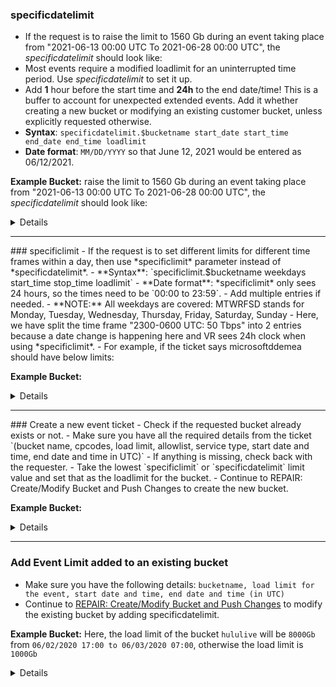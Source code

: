 <!-- FILEPATH: /Users/jlomba/Jason/Akamai/CSD/VR/proc/verify.html -->
### specificdatelimit
- If the request is to raise the limit to 1560 Gb during an event taking place from "2021-06-13 00:00 UTC To 2021-06-28 00:00 UTC", the *specificdatelimit* should look like:
- Most events require a modified loadlimit for an uninterrupted time period. Use *specificdatelimit* to set it up.
- Add **1** hour before the start time and **24h** to the end date/time! This is a buffer to account for unexpected extended events. Add it whether creating a new bucket or modifying an existing customer bucket, unless explicitly requested otherwise.
- **Syntax**: `specificdatelimit.$bucketname start_date start_time end_date end_time loadlimit`
- **Date format**: `MM/DD/YYYY` so that June 12, 2021 would be entered as 06/12/2021.

**Example Bucket:** raise the limit to 1560 Gb during an event taking place from "2021-06-13 00:00 UTC To 2021-06-28 00:00 UTC", the *specificdatelimit* should look like:

<details>

        specificlimit.microsoftddemea 06/12/2021 23:00 06/29/2021 00:00 1560Gb
</details>
<hr>
### specificlimit  
- If the request is to set different limits for different time frames within a day, then use *specificlimit* parameter instead of *specificdatelimit*.
- **Syntax**: `specificlimit.$bucketname weekdays start_time stop_time loadlimit`
- **Date format**: *specificlimit* only sees 24 hours, so the times need to be `00:00 to 23:59`.
    - Add multiple entries if needed.
    - **NOTE:** All weekdays are covered: MTWRFSD stands for Monday, Tuesday, Wednesday, Thursday, Friday, Saturday, Sunday
    - Here, we have split the time frame "2300-0600 UTC: 50 Tbps" into 2 entries because a date change is happening here and VR sees 24h clock when using *specificlimit*.
    - For example, if the ticket says microsoftddemea should have below limits:  
    
**Example Bucket:** 

<details>

        specificlimit.microsoftddemea MTWRFSD 00:00 05:59 50Tb
        specificlimit.microsoftddemea MTWRFSD 06:00 15:59 35Tb
        specificlimit.microsoftddemea MTWRFSD 16:00 22:59 33Tb
        specificlimit.microsoftddemea MTWRFSD 23:00 23:59 50Tb

</details>
<hr>
### Create a new event ticket
- Check if the requested bucket already exists or not.
- Make sure you have all the required details from the ticket `(bucket name, cpcodes, load limit, allowlist, service type, start date and time, end date and time in UTC)`
    - If anything is missing, check back with the requester.
- Take the lowest `specificlimit` or `specificdatelimit` limit value and set that as the loadlimit for the bucket.
    - Continue to REPAIR: Create/Modify Bucket and Push Changes to create the new bucket.  

**Example Bucket:** 

<details>
        
        bucketname skydeevents
        bucketdenytype.skydeevents threshold
        cpcodes.skydeevents 531185 947937
        loadlimit.skydeevents 700Gb
        specificdatelimit.skydeevents 12/29/2019 00:00 01/02/2020 23:59 700Gb
        denymethod.skydeevents haship
        bucketloadtype.skydeevents summed
        services.skydeevents W
        creationdate.skydeevents 03/13/2020
        allowlist.skydeevents VelvetRope-AllW

</details>
<hr>

### Add Event Limit added to an existing bucket  
- Make sure you have the following details: `bucketname, load limit for the event, start date and time, end date and time (in UTC)` 
- Continue to [REPAIR: Create/Modify Bucket and Push Changes](#push) to modify the existing bucket by adding specificdatelimit.

**Example Bucket:** Here, the load limit of the bucket `hululive` will be `8000Gb` from `06/02/2020 17:00 to 06/03/2020 07:00`, otherwise the load limit is `1000Gb`  

<details>

        bucketname hululive
        loadlimit.hululive 1000Gb
        denymethod.hululive haship
        bucketloadtype.hululive summed
        services.hululive W
        allowlist.hululive VelvetRope-AllW
        specificdatelimit.hululive 06/02/2020 17:00 06/03/2020 07:00 8000Gb
</details>
